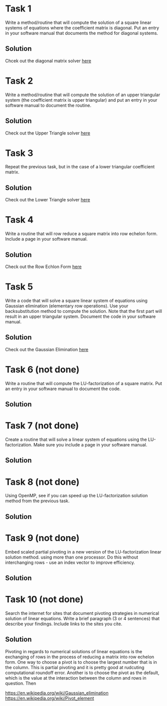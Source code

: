 # Task 1
Write a method/routine that will compute the solution of a square linear systems of equations where the coefficient matrix is diagonal. Put an entry in your software manual that documents the method for diagonal systems.


## Solution
Chcek out the diagonal matrix solver [here](https://github.com/jakeat555/math4610/blob/master/SoftwareManual/diagonal.md)

# Task 2 
Write a method/routine that will compute the solution of an upper triangular system (the coefficient matrix is upper triangular) and put an entry in your software manual to document the routine.

## Solution
Check out the Upper Triangle solver [here](https://github.com/jakeat555/math4610/blob/master/SoftwareManual/upperTriangle.md)

# Task 3
Repeat the previous task, but in the case of a lower triangular coefficient matrix.

## Solution
Check out the Lower Triangle solver [here](https://github.com/jakeat555/math4610/blob/master/SoftwareManual/lowerTriangle.md)

# Task 4
Write a routine that will row reduce a square matrix into row echelon form. Include a page in your software manual.

## Solution
Check out the Row Echlon Form [here](https://github.com/jakeat555/math4610/blob/master/SoftwareManual/rowEchelon.md)

# Task 5
Write a code that will solve a square linear system of equations using Gaussian elimination (elementary row operations). Use your backsubstitution method to compute the solution. Note that the first part will result in an upper triangular system. Document the code in your software manual.

## Solution
Check out the Gaussian Elimination [here](https://github.com/jakeat555/math4610/blob/master/SoftwareManual/gaussianElim.md)

# Task 6 (not done)
Write a routine that will compute the LU-factorization of a square matrix. Put an entry in your software manual to document the code.

## Solution


# Task 7 (not done)
Create a routine that will solve a linear system of equations using the LU-factorization. Make sure you include a page in your software manual.

## Solution


# Task 8 (not done)
Using OpenMP, see if you can speed up the LU-factorization solution method from the previous task.

## Solution


# Task 9 (not done)
Embed scaled partial pivoting in a new version of the LU-factorization linear solution method. using more than one processor. Do this without interchanging rows - use an index vector to improve efficiency.

## Solution


# Task 10 (not done)
Search the internet for sites that document pivoting strategies in numerical solution of linear equations. Write a brief paragraph (3 or 4 sentences) that describe your findings. Include links to the sites you cite.

## Solution
Pivoting in regards to numerical solutions of linear equations is the exchanging of rows in the process of reducing a matrix into row echelon form. One way to choose a pivot is to choose the largest number that is in the column. This is partial pivoting and it is pretty good at rudcuting computational roundoff error. Another is to choose the pivot as the default, which is the value at the interaction between the column and rows in question. Then

https://en.wikipedia.org/wiki/Gaussian_elimination
https://en.wikipedia.org/wiki/Pivot_element
